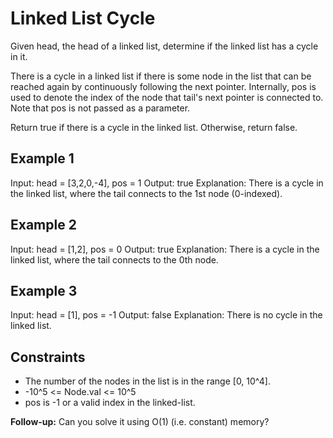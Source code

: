 # Linked List Cycle

Given head, the head of a linked list, determine if the linked list has a cycle in it.

There is a cycle in a linked list if there is some node in the list that can be reached again by continuously following the next pointer. Internally, pos is used to denote the index of the node that tail's next pointer is connected to. Note that pos is not passed as a parameter.

Return true if there is a cycle in the linked list. Otherwise, return false.

## Example 1

Input: head = [3,2,0,-4], pos = 1
Output: true
Explanation: There is a cycle in the linked list, where the tail connects to the 1st node (0-indexed).

## Example 2

Input: head = [1,2], pos = 0
Output: true
Explanation: There is a cycle in the linked list, where the tail connects to the 0th node.

## Example 3

Input: head = [1], pos = -1
Output: false
Explanation: There is no cycle in the linked list.

## Constraints

- The number of the nodes in the list is in the range [0, 10^4].
- -10^5 <= Node.val <= 10^5
- pos is -1 or a valid index in the linked-list.

**Follow-up:** Can you solve it using O(1) (i.e. constant) memory?
